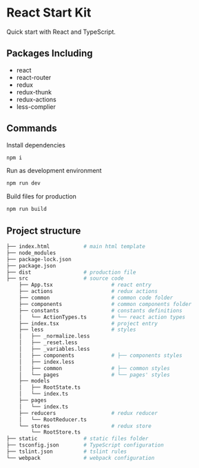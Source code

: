 # React Start Kit

Quick start with React and TypeScript.

## Packages Including

 - react
 - react-router
 - redux
 - redux-thunk
 - redux-actions
 - less-complier

## Commands

Install dependencies

```bash
npm i
```

Run as development environment

```bash
npm run dev
```

Build files for production

```bash
npm run build
```

## Project structure

```bash
├── index.html           # main html template
├── node_modules
├── package-lock.json
├── package.json
├── dist                 # production file
├── src                  # source code
    ├── App.tsx                   # react entry
    ├── actions                   # redux actions
    ├── common                    # common code folder
    ├── components                # common components folder
    ├── constants                 # constants definitions
    │   └── ActionTypes.ts        # └── react action types
    ├── index.tsx                 # project entry
    ├── less                      # styles
    │   ├── _normalize.less
    │   ├── _reset.less
    │   ├── _variables.less
    │   ├── components            # ├── components styles
    │   ├── index.less
    │   ├── common                # ├── common styles
    │   └── pages                 # └── pages' styles
    ├── models
    │   ├── RootState.ts
    │   └── index.ts
    ├── pages
    │   └── index.ts
    ├── reducers                  # redux reducer
    │   └── RootReducer.ts
    └── stores                    # redux store
        └── RootStore.ts
├── static               # static files folder
├── tsconfig.json        # TypeScript configuration
├── tslint.json          # tslint rules
└── webpack              # webpack configuration
```

